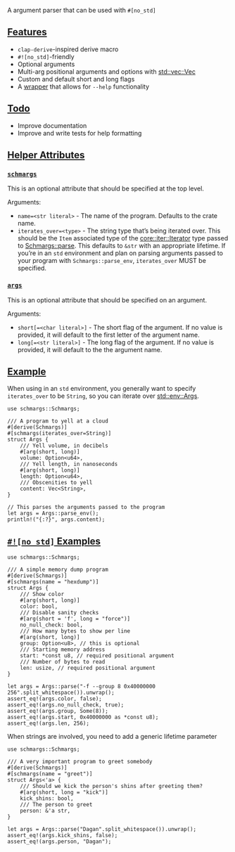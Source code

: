A argument parser that can be used with `#[no_std]`

[Features](#features)
----------

* `clap-derive`-inspired derive macro
* `#![no_std]`-friendly
* Optional arguments
* Multi-arg positional arguments and options with [std::vec::Vec](https://doc.rust-lang.org/nightly/alloc/vec/struct.Vec.html)
* Custom and default short and long flags
* A [wrapper](https://blarg/enum.ArgsWithHelp.html) that allows for `--help` functionality

[Todo](#todo)
----------

* Improve documentation
* Improve and write tests for help formatting

[Helper Attributes](#helper-attributes)
----------

### [`schmargs`](#schmargs) ###

This is an optional attribute that should be specified at the top level.

Arguments:

* `name=<str literal>` - The name of the program. Defaults to the crate name.
* `iterates_over=<type>` - The string type that’s being iterated over. This should be the `Item`
  associated type of the [core::iter::Iterator](https://doc.rust-lang.org/nightly/core/iter/traits/iterator/trait.Iterator.html) type passed to [Schmargs::parse](https://blarg/trait.Schmargs.html#tymethod.parse). This defaults
  to `&str` with an appropriate lifetime. If you’re in an `std` environment and plan on parsing
  arguments passed to your program with `Schmargs::parse_env`, `iterates_over` MUST be specified.

### [`args`](#args) ###

This is an optional attribute that should be specified on an argument.

Arguments:

* `short[=<char literal>]` - The short flag of the argument. If no value is provided, it will
  default to the first letter of the argument name.
* `long[=<str literal>]` - The long flag of the argument. If no value is provided, it will
  default to the the argument name.

[Example](#example)
----------

When using in an `std` environment, you generally want to specify `iterates_over` to be
`String`, so you can iterate over [std::env::Args](https://doc.rust-lang.org/nightly/std/env/struct.Args.html).

```
use schmargs::Schmargs;

/// A program to yell at a cloud
#[derive(Schmargs)]
#[schmargs(iterates_over=String)]
struct Args {
    /// Yell volume, in decibels
    #[arg(short, long)]
    volume: Option<u64>,
    /// Yell length, in nanoseconds
    #[arg(short, long)]
    length: Option<u64>,
    /// Obscenities to yell
    content: Vec<String>,
}

// This parses the arguments passed to the program
let args = Args::parse_env();
println!("{:?}", args.content);
```

[`#![no_std]` Examples](#no_std-examples)
----------

```
use schmargs::Schmargs;

/// A simple memory dump program
#[derive(Schmargs)]
#[schmargs(name = "hexdump")]
struct Args {
    /// Show color
    #[arg(short, long)]
    color: bool,
    /// Disable sanity checks
    #[arg(short = 'f', long = "force")]
    no_null_check: bool,
    /// How many bytes to show per line
    #[arg(short, long)]
    group: Option<u8>, // this is optional
    /// Starting memory address
    start: *const u8, // required positional argument
    /// Number of bytes to read
    len: usize, // required positional argument
}

let args = Args::parse("-f --group 8 0x40000000 256".split_whitespace()).unwrap();
assert_eq!(args.color, false);
assert_eq!(args.no_null_check, true);
assert_eq!(args.group, Some(8));
assert_eq!(args.start, 0x40000000 as *const u8);
assert_eq!(args.len, 256);
```

When strings are involved, you need to add a generic lifetime parameter

```
use schmargs::Schmargs;

/// A very important program to greet somebody
#[derive(Schmargs)]
#[schmargs(name = "greet")]
struct Args<'a> {
    /// Should we kick the person's shins after greeting them?
    #[arg(short, long = "kick")]
    kick_shins: bool,
    /// The person to greet
    person: &'a str,
}

let args = Args::parse("Dagan".split_whitespace()).unwrap();
assert_eq!(args.kick_shins, false);
assert_eq!(args.person, "Dagan");
```
